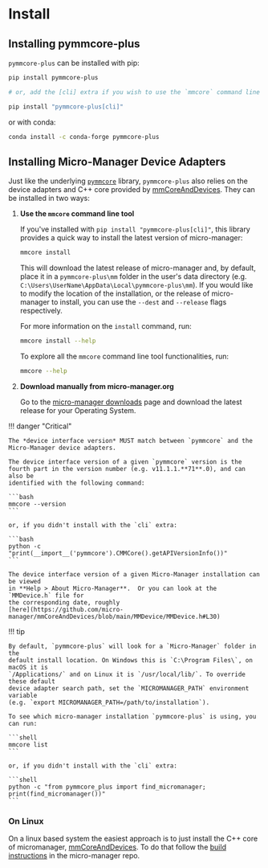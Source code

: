 # Install

## Installing pymmcore-plus

`pymmcore-plus` can be installed with pip:

```bash
pip install pymmcore-plus

# or, add the [cli] extra if you wish to use the `mmcore` command line tool:

pip install "pymmcore-plus[cli]"
```

or with conda:

```bash
conda install -c conda-forge pymmcore-plus
```

## Installing Micro-Manager Device Adapters

Just like the underlying [`pymmcore`](https://github.com/micro-manager/pymmcore) library,
`pymmcore-plus` also relies on the device adapters and C++ core provided by
[mmCoreAndDevices](https://github.com/micro-manager/mmCoreAndDevices#mmcoreanddevices).
They can be installed in two ways:

1. **Use the `mmcore` command line tool**

    If you've installed with `pip install "pymmcore-plus[cli]"`, this library provides
    a quick way to install the latest version of micro-manager:

    ```bash
    mmcore install
    ```

    This will download the latest release of micro-manager and, by default, place it in
    a `pymmcore-plus\mm` folder in the user's data directory (e.g. `C:\Users\UserName\AppData\Local\pymmcore-plus\mm`). If you would like to modify
    the location of the installation, or the release of micro-manager to install, you can use
    the `--dest` and `--release` flags respectively.

    For more information on the `install` command, run:

    ```bash
    mmcore install --help
    ```

    To explore all the `mmcore` command line tool functionalities, run:

    ```bash
    mmcore --help
    ```

2. **Download manually from micro-manager.org**

    Go to the [micro-manager
    downloads](https://micro-manager.org/Micro-Manager_Nightly_Builds) page and
    download the latest release for your Operating System.

!!! danger "Critical"

    The *device interface version* MUST match between `pymmcore` and the
    Micro-Manager device adapters.

    The device interface version of a given `pymmcore` version is the
    fourth part in the version number (e.g. v11.1.1.**71**.0), and can also be
    identified with the following command:

    ```bash
    mmcore --version
    ```

    or, if you didn't install with the `cli` extra:

    ```bash
    python -c "print(__import__('pymmcore').CMMCore().getAPIVersionInfo())"
    ```

    The device interface version of a given Micro-Manager installation can be viewed
    in **Help > About Micro-Manager**.  Or you can look at the `MMDevice.h` file for
    the corresponding date, roughly
    [here](https://github.com/micro-manager/mmCoreAndDevices/blob/main/MMDevice/MMDevice.h#L30)

!!! tip

    By default, `pymmcore-plus` will look for a `Micro-Manager` folder in the
    default install location. On Windows this is `C:\Program Files\`, on macOS it is
    `/Applications/` and on Linux it is `/usr/local/lib/`. To override these default
    device adapter search path, set the `MICROMANAGER_PATH` environment variable
    (e.g. `export MICROMANAGER_PATH=/path/to/installation`).

    To see which micro-manager installation `pymmcore-plus` is using, you
    can run:

    ```shell
    mmcore list
    ```

    or, if you didn't install with the `cli` extra:

    ```shell
    python -c "from pymmcore_plus import find_micromanager; print(find_micromanager())"
    ```

### On Linux

On a linux based system the easiest approach is to just install the C++ core of
micromanager,
[mmCoreAndDevices](https://github.com/micro-manager/mmCoreAndDevices#mmcoreanddevices).
To do that follow the [build
instructions](https://github.com/micro-manager/micro-manager/blob/main/doc/how-to-build.md#building-on-unix)
in the micro-manager repo.
